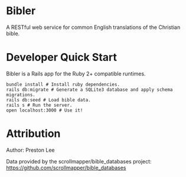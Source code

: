 # Bibler

A RESTful web service for common English translations of the Christian bible.

# Developer Quick Start

Bibler is a Rails app for the Ruby 2+ compatible runtimes.

	bundle install # Install ruby dependencies.
    rails db:migrate # Generate a SQLite3 database and apply schema migrations.
    rails db:seed # Load bible data.
    rails s # Run the server.
    open localhost:3000 # Use it!


# Attribution

Author: Preston Lee

Data provided by the scrollmapper/bible_databases project: https://github.com/scrollmapper/bible_databases